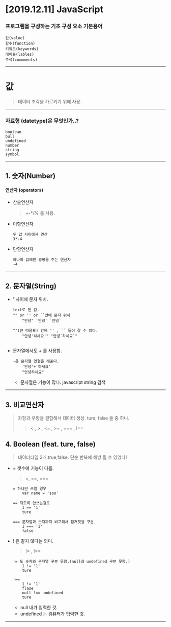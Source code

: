 [2019.12.11] JavaScript
=======================
### 프로그램을 구성하는 기초 구성 요소 기본용어
    값(value)
    함수(function)
    키워드(keywords)
    레이블(lables)
    주석(commments)
*********
# 값
>데이터 조각을 가르키기 위해 사용.
***
### 자료형 (datetype)은 무엇인가..?
```
boolean
bull
undefined
number
string
symbol
```
***
## 1. 숫자(Number)
#### 연산자 (operators)
* 산술연산자
    >+-*/% 를 사용.
* 이항연산자
    ```
    두 값 사이에서 연산
    3*-4
    ```
* 단항연산자
    ```
    하나의 값에만 영향을 주는 연산자
    -4
    ```
***
## 2. 문자열(String)
* ''사이에 문자 위치.
    ```
    text로 된 값.
    "" or '' or ``안에 문자 위치
        "안녕" '안녕' `안녕`

    ""(큰 따옴표) 안에 '' , `` 들어 갈 수 있다.
        "안녕'하세요'" "안녕`하세요`"
        
    ```
* 문자열에서도 + 를 사용함.

    ```
    +은 문자열 연결을 해준다.
        '안녕'+'하세요'
        "안녕하세요"
    ```
    - 문자열은 기능이 많다. javascript string 검색
***
## 3. 비교연산자
> 좌항과 우항을 결합해서 데이터 생성. ture, false 둘 중 하나.
>> < , > , <= , >= , === , !==

## 4. Boolean (feat. ture, false)
> 데이터타입 2개.true,false.
단순 반복에 해방 될 수 있었다!
* = 갯수에 기능이 다름.
    > =, ==, ===
    ```
    = 하나만 쓰일 경우
        var name = 'soo'

    == 되도록 안쓰는걸로
        1 == '1'
        ture

    === 문자열과 숫자까지 비교해서 참거짓을 구분.
        1 === '1'
        false
    ```
* ! 은 같지 않다는 의미.
    
    > != , !== 
    ```
    != 도 숫자와 문자열 구분 못함.(null과 undefined 구분 못함.)
        1 != '1'
        ture

    !==
        1 != '1'
        flase
        null !== undefined
        ture
    ```
    - null 내가 입력한 것.
    - undefined 는 컴퓨터가 입력한 것.
***
